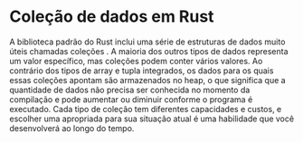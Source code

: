 # Coleção de dados em Rust

A biblioteca padrão do Rust inclui uma série de estruturas de dados muito úteis chamadas coleções . A maioria dos outros tipos de dados representa um valor específico, mas coleções podem conter vários valores. Ao contrário dos tipos de array e tupla integrados, os dados para os quais essas coleções apontam são armazenados no heap, o que significa que a quantidade de dados não precisa ser conhecida no momento da compilação e pode aumentar ou diminuir conforme o programa é executado. Cada tipo de coleção tem diferentes capacidades e custos, e escolher uma apropriada para sua situação atual é uma habilidade que você desenvolverá ao longo do tempo.

